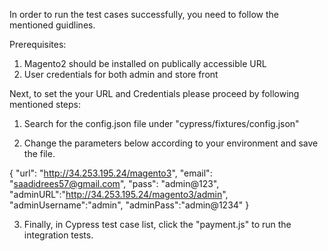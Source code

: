 In order to run the test cases successfully, you need to follow the mentioned guidlines.

Prerequisites:

1) Magento2 should be installed on publically accessible URL
2) User credentials for both admin and store front

Next, to set the your URL and Credentials please proceed by following mentioned steps:

1) Search for the config.json file under "cypress/fixtures/config.json"

2) Change the parameters below according to your environment and save the file.

{
  "url": "http://34.253.195.24/magento3",
  "email": "saadidrees57@gmail.com",
  "pass": "admin@123",
  "adminURL":"http://34.253.195.24/magento3/admin",
  "adminUsername":"admin",
  "adminPass":"admin@1234"
}

3) Finally, in Cypress test case list, click the "payment.js" to run the integration tests.